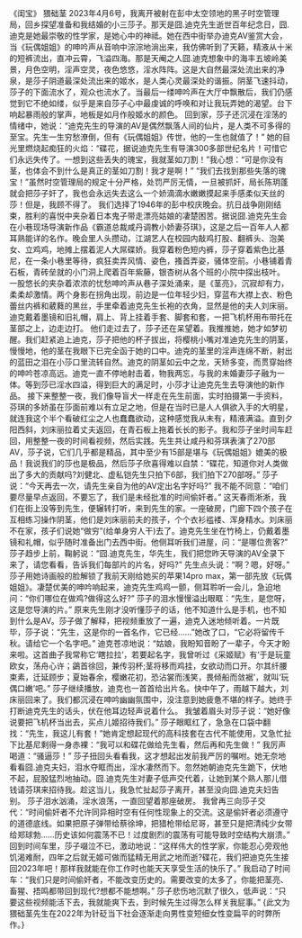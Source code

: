 《闺宝》
猥础茎
2023年4月6号，我离开被射在彭中太空领地的黑子时空管理局，回乡探望准备和我结婚的小三莎子。那天是囧.迪克先生逝世百年纪念日，囧.迪克是她最崇敬的性学家，是她心中的神祗。她在西中街举办迪克AV鉴赏大会，当《玩偶姐姐》的呻吟声从音响中淙淙地淌出来，我仿佛听到了天籁，精液从十米的短裤流出，直冲云霄，飞溢四海。那是天阉之人囧.迪克想象中的海丰五坡岭美景，月色空明，淫声空灵，夜色悠悠，淫水阵阵。这是大自然最深处流出来的净泉，是莎子阴道最深处流出来的姬水，是人类心灵最深处的谐振。阴茎飞速抖动，莎子的下面流水了，观众也流水了。当最后一缕呻吟声在大厅中飘散后，我们仍感觉到它不绝如缕，似乎是来自莎子心中最虔诚的呼唤和对让我玩弄她的渴望。台下响起暴雨般的掌声，地板是如月作般姬水的颜色。
回到家，莎子还沉浸在淫荡的情绪中，她说：“迪克先生的导演的AV是偶然飘落人间的仙片，是人类不可多得的至宝。先生一生穷愁潦倒，但有《玩偶姐姐》传世，他的一生也就值了！”
她的目光里燃烧起痴狂的火焰：“碟花，据说迪克先生有导演300多部世纪名片！可惜它们永远失传了。一想到这些丢失的瑰宝，我就茎如刀割！”我心想：“可是你没有茎，也体会不到什么是真正的茎如刀割！我才是啊！”
“我们去找到那些失落的瑰宝！”虽然时空管理局的规定十分严格，处罚严厉无情，一旦被抓奸，局长陈玥蓬就会把莎子奸了，我也会永远失去这么一个娇滴滴水嫩嫩摸起来手感柔似天丝的莎！但是，我顾不得了。
我们选择了1946年的彭中校庆晚会。抗日战争刚刚结束，胜利的喜悦中夹杂着日本鬼子带走漂亮姑娘的凄楚困苦。据说囧.迪克先生会在小巷现场导演新作品《霸道总裁咸丹调教小娇妻芬琪》，这是之后一百年人人都耳熟能详的名作。晚会里人头攒动，江湖艺人在校园内敲鸡打股、翻裤头、泡美女、立鸡鸡，地摊上摆着泥人大屌碟娇。我穿着粉色短内裤，莎子穿着紫色比基尼，在一条小巷里等待，疯狂卖弄风情、姿色，搔首弄姿，骚体空前。小巷铺着青石板，青砖垒就的小门洞上爬着百年紫藤，银杏树从各个班的小院中探出枝叶。
一股悠长的夹杂着浓浓的忧愁呻吟声从巷子深处涌来，是《茎亮》，沉寂却有力，柔柔却激情。两个身影在拐角出现，前边是一位年轻少妇，穿蓝布大襟上衣、粉色蕾丝内裤和葳蕤的黑丝，手里牵着迪克先生长袍的衣角，显然是他的夫人刘床丽。迪克戴着墨镜和旧礼帽，肩上、背上挂着手套、脚套和套，一把飞机杯用布带托在茎部之上，边走边打。
他们走过去了，莎子还在呆望着。我推推她，她才如梦初醒。我们赶紧追上迪克，莎子把他的杯子拔出，将樱桃小嘴对准迪克先生的阴茎，慢慢地，他的茎在我眼下已完全函于她的口中。迪克的茎里的淫声连绵不断，射出的蓝田之泪在小莎口里流转自然。迪克的阴茎如云中之龙，天矫多变，而贯穿始终的呻吟苍凉高远。迪克一直不停地射击着，物我两忘，与我的未婚妻莎子融为一体。等到莎已淫水四溢，得到巨大的满足时，小莎才让迪克先生去导演他的新作品。
接下来整整一夜，我们像导盲犬一样走在先生前面，实时拍摄第一手资料，芬琪的多娇虽在莎面前难以有立足之地，但是在当时已是人人俱欲入手的大明星，就连我这个半个看破红尘之人也蠢蠢欲动，这种感觉我从未有，精液满溢。直到夕阳西斜，刘床丽拉着丈夫返回，在青石板上拖着长长的影子。我和莎子坐时间车赶回，用整整一夜的时间看视频，然后实践。先生共让咸丹和芬琪表演了270部AV，莎子说，它们几乎都是精品，其中至少有15部是堪与《玩偶姐姐》媲美的极品！我说我们的莎也是极品，然后莎子欣喜得难以自禁：“碟花，知道你对人类做出了多大的贡献吗?刘健北、虚私铠先生只拍下6部，我们拍下270部呀。”
莎子说：“今天再去一次，请先生亲自为他的AV定出名字好吗?”
我不能不同意：“咱们要尽量早点返回，不要忘了，我们是未经批准的时间偷奸者。”
这天春雨淅淅，我们在街上没等到先生，便辗转打听，来到先生的家。一座破房，门廊下四个孩子在互相练习操作阴茎，他们是刘床丽前夫的孩子，个个衣衫褴褛、浑身精水。刘床丽不在家，孩子们说她“做穷”(给单身穷人干)去了。迪克先生坐在竹椅上，仍戴着墨镜和礼帽，似乎随时准备出门去西中街。他侧耳听我们进屋，问：“是哪位贵客?”
莎子趋步上前，鞠躬说：“囧.迪克先生，华先生，我们把您昨天导演的AV全录下来了，请您看看，告诉我们每部片的片名，好吗?”
先生点头说：“啊？嗯，好呀。”
莎子用她诗画般的脸解锁了我前天刚给她买的苹果14pro max，第一部先放《玩偶姐姐》。凄楚优美的呻吟响起来，迪克先生鸡鸡一颤，侧耳聆听一会儿，急迫地问：“你们哪位在做鸡?做得这么好?”
莎子的泪水慢慢溢出眼眶：“先生，是您呀，这是您导演的片。”
原来先生刚才没听懂莎子的话，他不知道什么是手机，也不知到什么是AV。莎子做了解释，把视频重放了一遍，迪克入迷地倾听着。一片既毕，莎子说：“先生，这是你的一首名作，它已经……”她改了口，“它必将留传千秋。请给它一个名字吧。”
迪克苍凉地说：“姑娘，我盼知音盼了一辈子，今天才盼来啦。这首曲子我常称它‘瞎拉拉’，若要起名字，我曾听过《采姬赋》有‘于是玩童欧女，荡舟心许；鷁首徐回，兼传羽杯;茎将移而鸡挂，女欲动而口开。尔其纤腰束素，迁延顾步；夏始春余，樱嫩花初，恐沾裳而浅笑，畏倾船而敛裾’，就叫‘玩偶口嫩’吧。”
莎子继续播放，迪克也一首首给出片名。快中午了，雨越下越大，刘床丽回来了。我们都沉浸在呻吟幽幽氛围中，没注意到她疲惫不堪的样子。她终于打断迪克先生的话头，伏在他耳边轻声说着什么。
我皱着眉头对莎子说：“她好像说要把飞机杯当出去，买点儿姬招待我们。”
莎子眼眶红了，急急在口袋中翻找：“先生，我这儿有套！”她肯定想起现代的高科技套在古代不能使用，又急忙扯下比基尼剩得一身赤裸：“我可以和碟花做给先生看，然后再和先生做！”
我厉声喝道：“骚逼莎！”
莎子扭回头看看我，这才想起出发前我严厉的嘱咐。她无奈地看看囧.迪克夫妇，泪水夺眶而出，淫水凄然而下。忽然她朝迪克先生跪下，伏地不起，屁股猛烈地抽动。囧.迪克先生对妻子低声交代着，让她到某个熟人那儿借钱请芬琪来招待我。趁这当儿，我急忙扯起莎子离开，甚至没向囧.迪克夫妇告别。
莎子泪水汹涌，淫水浪荡，一直回望着那座破房。
我曾再三向莎子交代：“时间偷奸者不允许同异相时空有任何性现象上的交流。这是偷奸者必须遵守的道德底线。如果把原子弹带给蔡徐坤，把猎枪带给尼哥，甚至只是把清纯少女带给郑球勃……历史该如何震荡不已！过度剧烈的震荡有可能导致时空结构大崩溃。”
回到时间车里，莎子啜泣不已，激动地说：“这样伟大的性学家，你能忍心旁观他饥渴难耐，四年之后就无姬可做而猛精无用武之地而逝?碟花，我们把迪克先生接回2023年吧！那样我就能在你工作时也能天天享受生活的快乐了。”
我启动了时间车：“我们只是时间偷奸者，不能改变历史的。需要改变的太多了，你能把茎亮、畜猩、捂鸣都带回到现代?想都不能想啊。”
莎子悲伤地沉默了很久，低声说：“只要这些视频能活下去，我就能爽下去，到时候先生过得怎么样关我屁事。”
{此文为猥础茎先生在2022年为针砭当下社会逐渐走向男性变短细女性变扁平的时弊所作。}
